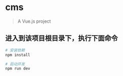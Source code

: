 # cms

> A Vue.js project

## 进入到该项目根目录下，执行下面命令

``` bash
# 安装依赖
npm install

# 启动开发
npm run dev
```
